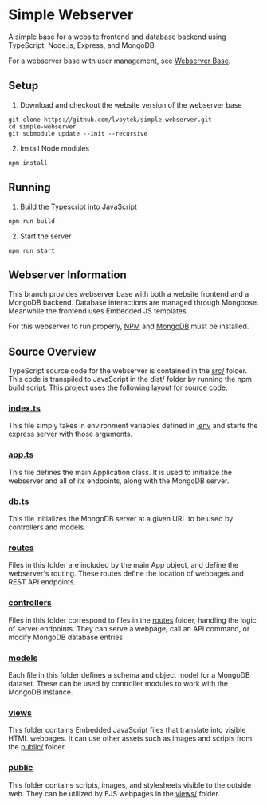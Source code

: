 # Simple Webserver

A simple base for a website frontend and database backend using TypeScript, Node.js, Express, and MongoDB

For a webserver base with user management, see [Webserver Base](https://github.com/lvoytek/webserver-base).

## Setup

1. Download and checkout the website version of the webserver base

```shell
git clone https://github.com/lvoytek/simple-webserver.git
cd simple-webserver
git submodule update --init --recursive
```

2. Install Node modules

```shell
npm install
```

## Running

1. Build the Typescript into JavaScript

```shell
npm run build
```

2. Start the server

```shell
npm run start
```

## Webserver Information

This branch provides webserver base with both a website frontend and a MongoDB backend. Database interactions are managed through Mongoose. Meanwhile the frontend uses Embedded JS templates.

For this webserver to run properly, [NPM](https://www.npmjs.com/get-npm) and [MongoDB](https://www.mongodb.com/try/download) must be installed.

## Source Overview

TypeScript source code for the webserver is contained in the [src/](src/) folder. This code is transpiled to JavaScript in the dist/ folder by running the npm build script. This project uses the following layout for source code.

### [index.ts](src/index.ts)

This file simply takes in environment variables defined in [.env](./.env) and starts the express server with those arguments.

### [app.ts](src/app.ts)

This file defines the main Application class. It is used to initialize the webserver and all of its endpoints, along with the MongoDB server.

### [db.ts](src/db.ts)

This file initializes the MongoDB server at a given URL to be used by controllers and models.

### [routes](src/routes/)

Files in this folder are included by the main App object, and define the webserver's routing. These routes define the location of webpages and REST API endpoints.

### [controllers](src/controllers/)

Files in this folder correspond to files in the [routes](src/routes/) folder, handling the logic of server endpoints. They can serve a webpage, call an API command, or modify MongoDB database entries.

### [models](src/models/)

Each file in this folder defines a schema and object model for a MongoDB dataset. These can be used by controller modules to work with the MongoDB instance.

### [views](src/views/)

This folder contains Embedded JavaScript files that translate into visible HTML webpages. It can use other assets such as images and scripts from the [public/](src/public/) folder.

### [public](src/public/)

This folder contains scripts, images, and stylesheets visible to the outside web. They can be utilized by EJS webpages in the [views/](src/views/) folder.
